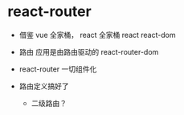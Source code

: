 # react-router

- 借鉴 vue 全家桶， react 全家桶
  react
  react-dom 
- 路由
  应用是由路由驱动的
  react-router-dom

- react-router 一切组件化
- 路由定义搞好了
  <Router />
  - 二级路由？